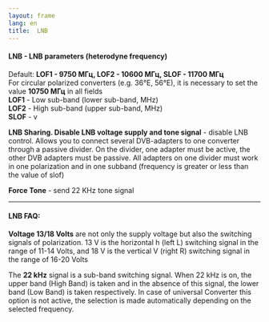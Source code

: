 ```yaml
---
layout: frame
lang: en
title:  LNB
---
```


#### LNB - LNB parameters (heterodyne frequency)  

Default: **LOF1 - 9750 МГц, LOF2 - 10600 МГц, SLOF - 11700 МГц**  
For circular polarized converters (e.g. 36°E, 56°E), it is necessary to set the value **10750 МГц** in all fields  
**LOF1** - Low sub-band (lower sub-band, MHz)  
**LOF2** - High sub-band (upper sub-band, MHz)  
**SLOF** - v  

**LNB Sharing. Disable LNB voltage supply and tone signal** - disable LNB control. Allows you to connect several DVB-adapters to one converter through a passive divider. On the divider, one adapter must be active, the other DVB adapters must be passive. All adapters on one divider must work in one polarization and in one subband (frequency is greater or less than the value of slof) 

**Force Tone** - send 22 KHz tone signal  

---
#### LNB FAQ: 

**Voltage 13/18 Volts** are not only the supply voltage but also the switching signals of polarization. 13 V is the horizontal h (left L) switching signal in the range of 11-14 Volts, and 18 V is the vertical V (right R) switching signal in the range of 16-20 Volts

The **22 kHz** signal is a sub-band switching signal. When 22 kHz is on, the upper band (High Band) is taken and in the absence of this signal, the lower band (Low Band) is taken respectively. In case of universal Converter this option is not active, the selection is made automatically depending on the selected frequency.
